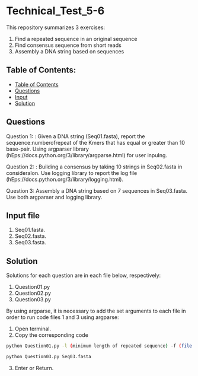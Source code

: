 # Technical_Test_5-6
This repository summarizes 3 exercises:
1. Find a repeated sequence in an original sequence
2. Find consensus sequence from short reads
3. Assembly a DNA string based on sequences

## Table of Contents:
 - [Table of Contents](#table-of-contents)
 - [Questions](#questions)
 - [Input](#input-file)
 - [Solution](#solution)

## Questions

Question 1: : Given a DNA string (Seq01.fasta), report the sequence:numberofrepeat of the Kmers that has equal or greater than 10 base-pair. Using argparser library  (hEps://docs.python.org/3/library/argparse.html) for user inpuIng.

Question 2: : Building a consensus by taking 10 strings in Seq02.fasta in consideraIon. Use logging library to report the log file (hEps://docs.python.org/3/library/logging.html).

Question 3:  Assembly a DNA string based on 7 sequences in Seq03.fasta. Use both argparser and logging library.


## Input file

1. Seq01.fasta.
2. Seq02.fasta.
3. Seq03.fasta.

## Solution

Solutions for each question are in each file below, respectively:
1. Question01.py
2. Question02.py
3. Question03.py

By using argparse, it is necessary to add the set arguments to each file in order to run code files 1 and 3 using argparse:

1. Open terminal.
2. Copy the corresponding code

```bash
python Question01.py -l (minimum length of repeated sequence) -f (file name)
```

```bash
python Question03.py Seq03.fasta
```

3. Enter or Return.
